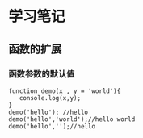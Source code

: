 # 学习笔记

## 函数的扩展
### 函数参数的默认值
```
function demo(x , y = 'world'){
   console.log(x,y);
}
demo('hello'); //hello
demo('hello','world');//hello world
demo('hello','');//hello
```




